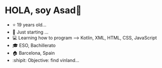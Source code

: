 
# HOLA, soy Asad👋
- :star: 19 years old...
- 🌱 Just starting ...
- 💻 Learning how to program --> Kotlin, XML, HTML, CSS, JavaScript
- 🎓 ESO, Bachillerato 
- :house: Barcelona, Spain
- :shipit: Objective: find vinland...
  
